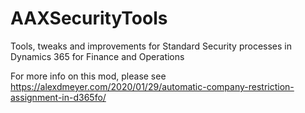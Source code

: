 # AAXSecurityTools
Tools, tweaks and improvements for Standard Security processes in Dynamics 365 for Finance and Operations

For more info on this mod, please see https://alexdmeyer.com/2020/01/29/automatic-company-restriction-assignment-in-d365fo/
